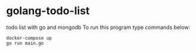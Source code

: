 # golang-todo-list
todo list with go and mongodb
To run this program type commands below:
```
docker-compose up
go run main.go

```
